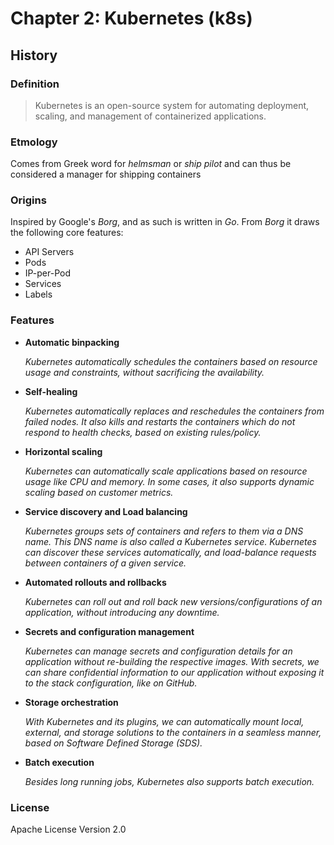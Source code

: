 # Chapter 2: Kubernetes (k8s)
## History
### Definition
> Kubernetes is an open-source system for automating deployment, scaling, and management of containerized applications.

### Etmology
Comes from Greek word for *helmsman* or *ship pilot* and can thus be considered a manager for shipping containers

### Origins
Inspired by Google's *Borg*, and as such is written in *Go*. From *Borg* it draws the following core features:

- API Servers
- Pods
- IP-per-Pod
- Services
- Labels

### Features
- **Automatic binpacking**

  *Kubernetes automatically schedules the containers based on resource usage and constraints, without sacrificing the availability.*

- **Self-healing**

  *Kubernetes automatically replaces and reschedules the containers from failed nodes. It also kills and restarts the containers which do not respond to health checks, based on existing rules/policy.*

- **Horizontal scaling**

  *Kubernetes can automatically scale applications based on resource usage like CPU and memory. In some cases, it also supports dynamic scaling based on customer metrics.*

- **Service discovery and Load balancing**

  *Kubernetes groups sets of containers and refers to them via a DNS name. This DNS name is also called a Kubernetes service. Kubernetes can discover these services automatically, and load-balance requests between containers of a given service.*
  
- **Automated rollouts and rollbacks**

  *Kubernetes can roll out and roll back new versions/configurations of an application, without introducing any downtime.*

- **Secrets and configuration management**

  *Kubernetes can manage secrets and configuration details for an application without re-building the respective images. With secrets, we can share confidential information to our application without exposing it to the stack configuration, like on GitHub.*

- **Storage orchestration**

  *With Kubernetes and its plugins, we can automatically mount local, external, and storage solutions to the containers in a seamless manner, based on Software Defined Storage (SDS).*

- **Batch execution**

  *Besides long running jobs, Kubernetes also supports batch execution.*
  
### License
Apache License Version 2.0